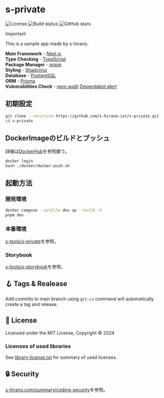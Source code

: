 # s-private

![License](https://img.shields.io/badge/license-MIT-blue)
![Build status](https://img.shields.io/github/actions/workflow/status/s-hirano-ist/s-private/build.yaml?branch=main)
![GitHub stars](https://img.shields.io/github/stars/s-hirano-ist/s-private.svg)

> [!IMPORTANT]
> This is a sample app made by s-hirano.

**Main Framework** - [Next.js](https://nextjs.org/)  
**Type Checking** - [TypeScript](https://www.typescriptlang.org/)  
**Package Manager** - [pnpm](https://pnpm.io/)  
**Styling** - [Shadcn/ui](https://ui.shadcn.com/)  
**Database** - [PostgreSQL](https://www.postgresql.org/)  
**ORM** - [Prisma](https://www.prisma.io/)  
**Vulnerabilities Check** - [npm-audit](https://docs.npmjs.com/cli/v10/commands/npm-audit)  [Dependabot alert](https://docs.github.com/ja/code-security/dependabot/dependabot-alerts/about-dependabot-alerts)  

## 初期設定

```bash
git clone --recursive https://github.com/s-hirano-ist/s-private.git
cd s-private
```

## DockerImageのビルドとプッシュ

詳細は[DockerHub](https://hub.docker.com/repository/docker/s0hirano/s-private/general)を参照願う。

```bash
docker login
bash ./docker/docker-push.sh
```

## 起動方法

### 開発環境

```bash
docker compose --profile dev up --build -d
pnpm dev
```

### 本番環境

[s-tools/s-private](https://github.com/s-hirano-ist/s-tools/tree/main/s-private)を参照。

### Storybook

[s-tools/s-storybook](https://github.com/s-hirano-ist/s-tools/tree/main/s-private)を参照。

## 🪝 Tags & Realease

Add commits to main branch using `git-cz` command will automatically create a tag and release.

## 📜 License

Licensed under the MIT License, Copyright © 2024

### Licenses of used libraries

See [library-license.txt](https://github.com/s-hirano-ist/s-private/blob/main/library-license.txt) for summary of used licenses.

## 🔒 Security

[s-hirano.com/summary/coding-security](https://s-hirano.com/summary/coding-security)を参照。
